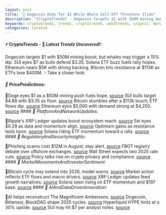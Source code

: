 ```yaml
---
layout: post
title: "🌌 Dogecoin Aims for $1 While Whale Sell-Off Threatens Slide"
description: "[CryptoTrendz] - Dogecoin targets $1 with $50M mining boost, but whales may trigger a 15% dip. SUI eyes $7 as bulls defend $3.35. Solana ETF buzz fuels rally hopes. Ethereum nears $5K with strong backing. Bitcoin hits resistance at $113K as ETFs lose $400M."
keywords: cryptotrendz, trendz, cryptotrends, web3trends, organic, Network, Crypto, XRP, Analyst, Ethereum, BTC, Dogecoin, Mining, Assets, Trends, Bitcoin
categories: curated
---
```


#### ⚡ CryptoTrendz - 📌 *Latest Trendz Uncovered!:*

Dogecoin targets $1 with $50M mining boost, but whales may trigger a 15% dip. SUI eyes $7 as bulls defend $3.35. Solana ETF buzz fuels rally hopes. Ethereum nears $5K with strong backing. Bitcoin hits resistance at $113K as ETFs lose $400M. ✨Take a closer look:


#### *🔖 PricePredictions:*  

🔹Doge eyes $1 as a $50M mining push fuels hope. [source](https://s.avyag.com/wn26) SUI bulls target $4.88 with $3.35 as floor. [source](https://s.avyag.com/pooe) Bitcoin stumbles after a $113k touch; ETF flows dip. [source](https://s.avyag.com/cn1x) Ethereum eyes $5,000 with demand strong at $4,250. [source](https://s.avyag.com/01za) #### *🔖 PlatformAndNetworkUpdates:*  

🔹Ripple's XRP Ledger updates boost ecosystem reach. [source](https://s.avyag.com/5od3) Sei eyes $0.29 as data and momentum align. [source](https://s.avyag.com/dsoh) Optimism gains as resistance tests loom. [source](https://s.avyag.com/ahzo) Solana riding ETF momentum toward a rally. [source](https://s.avyag.com/dyd7) #### *🔖 RegulatoryAndSecurityInsights:*  

🔹Phishing scams cost $12M in August; stay alert. [source](https://s.avyag.com/tkf6) FBOT registry debate over offshore exchanges. [source](https://s.avyag.com/lbzh) Wall Street expects two 2025 rate cuts. [source](https://s.avyag.com/6ywy) Policy talks rise on crypto privacy and compliance. [source](https://s.avyag.com/k69d) #### *🔖 MarketMovementsAndInvestorSentiment:*  

🔹Bitcoin cycle may extend into 2026, model warns. [source](https://s.avyag.com/4r8n) Market action reflects ETF flows and macro drivers. [source](https://s.avyag.com/cn1x) XRP Ledger updates feed growth narratives. [source](https://s.avyag.com/5od3) Solana seen rising on ETF momentum and $197 base. [source](https://s.avyag.com/dyd7) #### *🔖 AIAndDataDrivenInnovation:*  

🔹AI helps reconstruct The Magnificent Ambersons. [source](https://s.avyag.com/9ype) Dogecoin, Bittensor, BlockDAG shape 2025 cycles. [source](https://s.avyag.com/gtr6) Hyperliquid HYPE hints at a 30% upside. [source](https://s.avyag.com/wsup) SUI may hit $7 per analyst notes. [source](https://s.avyag.com/l8g4)